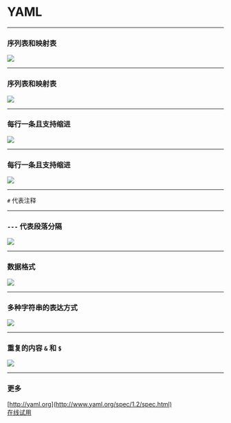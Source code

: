 # YAML

----

### 序列表和映射表

![](images/yml-sequences.png)

----

### 序列表和映射表

![](images/yml-mappings.png)

----

### 每行一条且支持缩进

![](images/yml-mappings-sequences.png)

----

### 每行一条且支持缩进

![](images/yml-sequences-mappings.png)

----

`#` 代表注释

----

### `---` 代表段落分隔

![](images/yml-blocks.png)

----

### 数据格式

![](images/yml-types.png)

----

### 多种字符串的表达方式

![](images/yml-types-string.png)

----

### 重复的内容 `&` 和 `$`

![](images/yml-repeat.png)

----

### 更多

[http://yaml.org](http://www.yaml.org/spec/1.2/spec.html)  
[在线试用](http://nodeca.github.io/js-yaml/)
